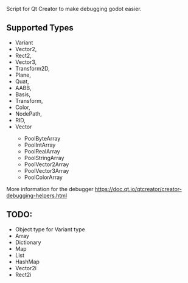 Script for Qt Creator to make debugging godot easier.

## Supported Types
* Variant
* Vector2,
* Rect2,
* Vector3,
* Transform2D,
* Plane,
* Quat,
* AABB,
* Basis,
* Transform,
* Color,
* NodePath,
* RID,
* Vector<T>
    * PoolByteArray
    * PoolIntArray
    * PoolRealArray
    * PoolStringArray
    * PoolVector2Array
    * PoolVector3Array
    * PoolColorArray

More information for the debugger
https://doc.qt.io/qtcreator/creator-debugging-helpers.html

## TODO:
* Object type for Variant type
* Array
* Dictionary
* Map
* List
* HashMap
* Vector2i
* Rect2i